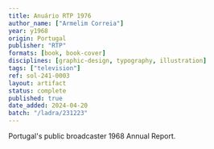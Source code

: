 ```yaml
---
title: Anuário RTP 1976
author_name: ["Armelim Correia"]
year: y1968
origin: Portugal
publisher: "RTP"
formats: [book, book-cover]
disciplines: [graphic-design, typography, illustration]
tags: ["television"]
ref: sol-241-0003
layout: artifact
status: complete
published: true
date_added: 2024-04-20
batch: "/ladra/231223"
---
```


Portugal's public broadcaster 1968 Annual Report.
